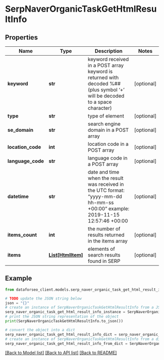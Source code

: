 # SerpNaverOrganicTaskGetHtmlResultInfo


## Properties

Name | Type | Description | Notes
------------ | ------------- | ------------- | -------------
**keyword** | **str** | keyword received in a POST array keyword is returned with decoded %## (plus symbol ‘+’ will be decoded to a space character) | [optional] 
**type** | **str** | type of element | [optional] 
**se_domain** | **str** | search engine domain in a POST array | [optional] 
**location_code** | **int** | location code in a POST array | [optional] 
**language_code** | **str** | language code in a POST array | [optional] 
**datetime** | **str** | date and time when the result was received in the UTC format: “yyyy-mm-dd hh-mm-ss +00:00” example: 2019-11-15 12:57:46 +00:00 | [optional] 
**items_count** | **int** | the number of results returned in the items array | [optional] 
**items** | [**List[HtmlItem]**](HtmlItem.md) | elements of search results found in SERP | [optional] 

## Example

```python
from dataforseo_client.models.serp_naver_organic_task_get_html_result_info import SerpNaverOrganicTaskGetHtmlResultInfo

# TODO update the JSON string below
json = "{}"
# create an instance of SerpNaverOrganicTaskGetHtmlResultInfo from a JSON string
serp_naver_organic_task_get_html_result_info_instance = SerpNaverOrganicTaskGetHtmlResultInfo.from_json(json)
# print the JSON string representation of the object
print(SerpNaverOrganicTaskGetHtmlResultInfo.to_json())

# convert the object into a dict
serp_naver_organic_task_get_html_result_info_dict = serp_naver_organic_task_get_html_result_info_instance.to_dict()
# create an instance of SerpNaverOrganicTaskGetHtmlResultInfo from a dict
serp_naver_organic_task_get_html_result_info_from_dict = SerpNaverOrganicTaskGetHtmlResultInfo.from_dict(serp_naver_organic_task_get_html_result_info_dict)
```
[[Back to Model list]](../README.md#documentation-for-models) [[Back to API list]](../README.md#documentation-for-api-endpoints) [[Back to README]](../README.md)


